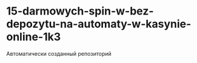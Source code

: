 # 15-darmowych-spin-w-bez-depozytu-na-automaty-w-kasynie-online-1k3
Автоматически созданный репозиторий

